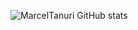 ![MarcelTanuri GitHub stats](https://github-readme-stats.vercel.app/api?username=amarceltanuri&show_icons=true&theme=transparent)
